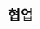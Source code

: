 ---
title: "협업"
linkTitle: "협업"
description: "협업"
url: /common-component/collaboration/
menu:
  depth:
    weight: 5
    parent: "common-component"
    identifier: "collaboration"
---